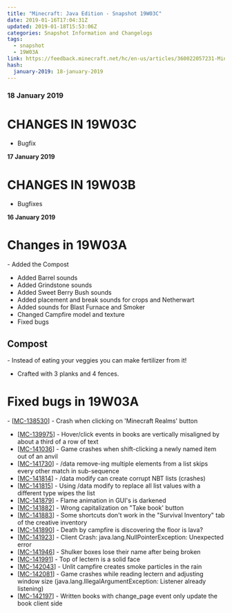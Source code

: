 ```yaml
---
title: "Minecraft: Java Edition - Snapshot 19W03C"
date: 2019-01-16T17:04:31Z
updated: 2019-01-18T15:53:06Z
categories: Snapshot Information and Changelogs
tags:
  - snapshot
  - 19W03A
link: https://feedback.minecraft.net/hc/en-us/articles/360022057231-Minecraft-Java-Edition-Snapshot-19W03C
hash:
  january-2019: 18-january-2019
---
```


### **18 January 2019**

# **CHANGES IN 19W03C**

- Bugfix

**17 January 2019**

# **CHANGES IN 19W03B**

- Bugfixes

**16 January 2019**

# **Changes in 19W03A**

\- Added the Compost  
- Added Barrel sounds  
- Added Grindstone sounds  
- Added Sweet Berry Bush sounds  
- Added placement and break sounds for crops and Netherwart  
- Added sounds for Blast Furnace and Smoker  
- Changed Campfire model and texture  
- Fixed bugs

##  **Compost**

\- Instead of eating your veggies you can make fertilizer from it!  
- Crafted with 3 planks and 4 fences.

# **Fixed bugs in 19W03A**

\- \[[MC-138530](https://bugs.mojang.com/browse/MC-138530)\] - Crash when clicking on 'Minecraft Realms' button  
- \[[MC-139975](https://bugs.mojang.com/browse/MC-139975)\] - Hover/click events in books are vertically misaligned by about a third of a row of text  
- \[[MC-141036](https://bugs.mojang.com/browse/MC-141036)\] - Game crashes when shift-clicking a newly named item out of an anvil  
- \[[MC-141730](https://bugs.mojang.com/browse/MC-141730)\] - /data remove-ing multiple elements from a list skips every other match in sub-sequence  
- \[[MC-141814](https://bugs.mojang.com/browse/MC-141814)\] - /data modify can create corrupt NBT lists (crashes)  
- \[[MC-141815](https://bugs.mojang.com/browse/MC-141815)\] - Using /data modify to replace all list values with a different type wipes the list  
- \[[MC-141879](https://bugs.mojang.com/browse/MC-141879)\] - Flame animation in GUI's is darkened  
- \[[MC-141882](https://bugs.mojang.com/browse/MC-141882)\] - Wrong capitalization on "Take book' button  
- \[[MC-141883](https://bugs.mojang.com/browse/MC-141883)\] - Some shortcuts don't work in the "Survival Inventory" tab of the creative inventory  
- \[[MC-141890](https://bugs.mojang.com/browse/MC-141890)\] - Death by campfire is discovering the floor is lava?  
- \[[MC-141923](https://bugs.mojang.com/browse/MC-141923)\] - Client Crash: java.lang.NullPointerException: Unexpected error  
- \[[MC-141946](https://bugs.mojang.com/browse/MC-141946)\] - Shulker boxes lose their name after being broken  
- \[[MC-141991](https://bugs.mojang.com/browse/MC-141991)\] - Top of lectern is a solid face  
- \[[MC-142043](https://bugs.mojang.com/browse/MC-142043)\] - Unlit campfire creates smoke particles in the rain  
- \[[MC-142081](https://bugs.mojang.com/browse/MC-142081)\] - Game crashes while reading lectern and adjusting window size (java.lang.IllegalArgumentException: Listener already listening)  
- \[[MC-142197](https://bugs.mojang.com/browse/MC-142197)\] - Written books with change_page event only update the book client side
